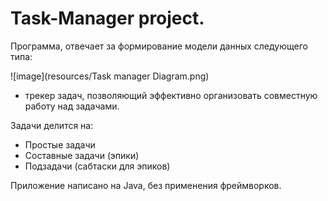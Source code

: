 # Task-Manager project.

Программа, отвечает за формирование модели данных следующего типа:

![image](resources/Task manager Diagram.png) 
- трекер задач, позволяющий эффективно организовать совместную работу над задачами.

Задачи делится на:
+ Простые задачи
+ Составные задачи (эпики)
+ Подзадачи (сабтаски для эпиков)

Приложение написано на Java, без применения фреймворков.

